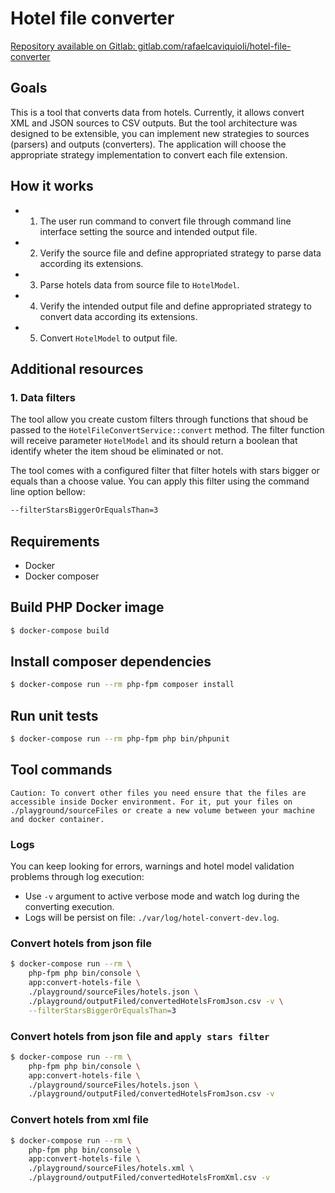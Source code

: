 # Hotel file converter

[Repository available on Gitlab: gitlab.com/rafaelcaviquioli/hotel-file-converter](https://gitlab.com/rafaelcaviquioli/hotel-file-converter)

## Goals

This is a tool that converts data from hotels. Currently, it allows convert XML and JSON sources to CSV outputs. But the tool architecture was designed to be extensible, you can implement new strategies to sources (parsers) and outputs (converters). The application will choose the appropriate strategy implementation to convert each file extension.

## How it works

- 1. The user run command to convert file through command line interface setting the source and  intended output file.
- 2. Verify the source file and define appropriated strategy to parse data according its extensions.
- 3. Parse hotels data from source file to `HotelModel`.
- 4. Verify the intended output file and define appropriated strategy to convert data according its extensions.
- 5. Convert `HotelModel` to output file.

## Additional resources

### 1. Data filters

The tool allow you create custom filters through functions that shoud be passed to the `HotelFileConvertService::convert` method. The filter function will receive parameter `HotelModel` and its should return a boolean that identify wheter the item shoud be eliminated or not.

The tool comes with a configured filter that filter hotels with stars bigger or equals than a choose value. You can apply this filter using the command line option bellow:

```bash
--filterStarsBiggerOrEqualsThan=3
```

## Requirements

- Docker
- Docker composer

## Build PHP Docker image

```bash
$ docker-compose build
```

## Install composer dependencies

```bash
$ docker-compose run --rm php-fpm composer install
```

## Run unit tests

```bash
$ docker-compose run --rm php-fpm php bin/phpunit
```

## Tool commands

`Caution: To convert other files you need ensure that the files are accessible inside Docker environment. For it, put your files on ./playground/sourceFiles or create a new volume between your machine and docker container.`

### Logs

You can keep looking for errors, warnings and hotel model validation problems through log execution:

- Use `-v` argument to active verbose mode and watch log during the converting execution.
- Logs will be persist on file: `./var/log/hotel-convert-dev.log`.

### Convert hotels from json file

```bash
$ docker-compose run --rm \
    php-fpm php bin/console \
    app:convert-hotels-file \
    ./playground/sourceFiles/hotels.json \
    ./playground/outputFiled/convertedHotelsFromJson.csv -v \
    --filterStarsBiggerOrEqualsThan=3
```

### Convert hotels from json file and `apply stars filter`

```bash
$ docker-compose run --rm \
    php-fpm php bin/console \
    app:convert-hotels-file \
    ./playground/sourceFiles/hotels.json \
    ./playground/outputFiled/convertedHotelsFromJson.csv -v
```

### Convert hotels from xml file

```bash
$ docker-compose run --rm \
    php-fpm php bin/console \
    app:convert-hotels-file \
    ./playground/sourceFiles/hotels.xml \
    ./playground/outputFiled/convertedHotelsFromXml.csv -v
```